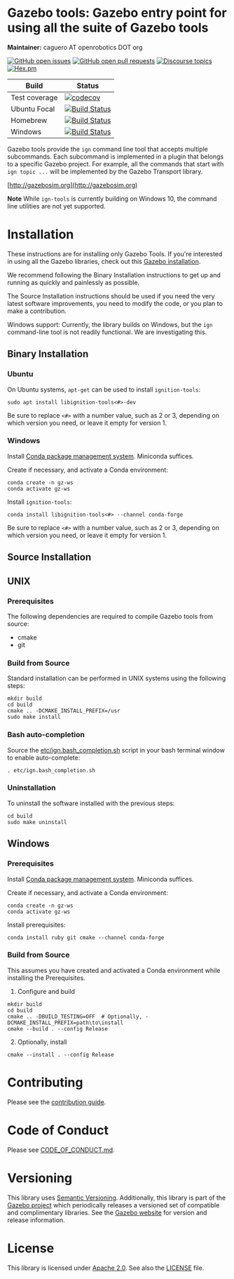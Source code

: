 # Gazebo tools: Gazebo entry point for using all the suite of Gazebo tools

**Maintainer:** caguero AT openrobotics DOT org

[![GitHub open issues](https://img.shields.io/github/issues-raw/gazebosim/gz-tools.svg)](https://github.com/gazebosim/gz-tools/issues)
[![GitHub open pull requests](https://img.shields.io/github/issues-pr-raw/gazebosim/gz-tools.svg)](https://github.com/gazebosim/gz-tools/pulls)
[![Discourse topics](https://img.shields.io/discourse/https/community.gazebosim.org/topics.svg)](https://community.gazebosim.org)
[![Hex.pm](https://img.shields.io/hexpm/l/plug.svg)](https://www.apache.org/licenses/LICENSE-2.0)

Build | Status
-- | --
Test coverage | [![codecov](https://codecov.io/gh/gazebosim/gz-tools/branch/ign-tools1/graph/badge.svg)](https://codecov.io/gh/gazebosim/gz-tools/branch/ign-tools1)
Ubuntu Focal | [![Build Status](https://build.osrfoundation.org/buildStatus/icon?job=ignition_tools-ci-ign-tools1-focal-amd64)](https://build.osrfoundation.org/job/ignition_tools-ci-ign-tools1-focal-amd64)
Homebrew      | [![Build Status](https://build.osrfoundation.org/buildStatus/icon?job=ignition_tools-ci-ign-tools1-homebrew-amd64)](https://build.osrfoundation.org/job/ignition_tools-ci-ign-tools1-homebrew-amd64)
Windows       | [![Build Status](https://build.osrfoundation.org/buildStatus/icon?job=ign_tools-ign-1-win)](https://build.osrfoundation.org/job/ign_tools-ign-1-win)

Gazebo tools provide the `ign` command line tool that accepts multiple
subcommands. Each subcommand is implemented in a plugin that belongs to a
specific Gazebo project. For example, all the commands that start with
`ign topic ...` will be implemented by the Gazebo Transport library.

[http://gazebosim.org](http://gazebosim.org)

**Note** While `ign-tools` is currently building on Windows 10, the command line utilities are not yet supported.

# Installation

These instructions are for installing only Gazebo Tools.
If you're interested in using all the Gazebo libraries, check out this [Gazebo installation](https://gazebosim.org/docs/latest/install).

We recommend following the Binary Installation instructions to get up and running as quickly and painlessly as possible.

The Source Installation instructions should be used if you need the very latest software improvements, you need to modify the code, or you plan to make a contribution.

Windows support: Currently, the library builds on Windows, but the `ign` command-line tool is not readily functional. We are investigating this.

## Binary Installation

### Ubuntu

On Ubuntu systems, `apt-get` can be used to install `ignition-tools`:
```
sudo apt install libignition-tools<#>-dev
```

Be sure to replace `<#>` with a number value, such as 2 or 3, depending on
which version you need, or leave it empty for version 1.

### Windows

Install [Conda package management system](https://docs.conda.io/projects/conda/en/latest/user-guide/install/download.html).
Miniconda suffices.

Create if necessary, and activate a Conda environment:
```
conda create -n gz-ws
conda activate gz-ws
```

Install `ignition-tools`:
```
conda install libignition-tools<#> --channel conda-forge
```

Be sure to replace `<#>` with a number value, such as 2 or 3, depending on
which version you need, or leave it empty for version 1.

## Source Installation

## UNIX

### Prerequisites

The following dependencies are required to compile Gazebo tools from
source:

 - cmake
 - git

### Build from Source

Standard installation can be performed in UNIX systems using the following
steps:
```
mkdir build
cd build
cmake .. -DCMAKE_INSTALL_PREFIX=/usr
sudo make install
```

### Bash auto-completion

Source the [etc/ign.bash_completion.sh](https://github.com/gazebosim/gz-tools/blob/ign-tools1/etc/ign.bash_completion.sh) script in your bash terminal window to enable auto-complete:
~~~
. etc/ign.bash_completion.sh
~~~

### Uninstallation

To uninstall the software installed with the previous steps:
```
cd build
sudo make uninstall
```

## Windows

### Prerequisites

Install [Conda package management system](https://docs.conda.io/projects/conda/en/latest/user-guide/install/download.html).
Miniconda suffices.

Create if necessary, and activate a Conda environment:
```
conda create -n gz-ws
conda activate gz-ws
```

Install prerequisites:
```
conda install ruby git cmake --channel conda-forge
```

### Build from Source

This assumes you have created and activated a Conda environment while installing the Prerequisites.

1. Configure and build
  ```
  mkdir build
  cd build
  cmake .. -DBUILD_TESTING=OFF  # Optionally, -DCMAKE_INSTALL_PREFIX=path\to\install
  cmake --build . --config Release
  ```

2. Optionally, install
  ```
  cmake --install . --config Release
  ```

# Contributing

Please see the [contribution guide](https://gazebosim.org/docs/all/contributing).

# Code of Conduct

Please see
[CODE_OF_CONDUCT.md](https://github.com/gazebosim/gz-sim/blob/main/CODE_OF_CONDUCT.md).

# Versioning

This library uses [Semantic Versioning](https://semver.org/). Additionally, this library is part of the [Gazebo project](https://gazebosim.org) which periodically releases a versioned set of compatible and complimentary libraries. See the [Gazebo website](https://gazebosim.org) for version and release information.

# License

This library is licensed under [Apache 2.0](https://www.apache.org/licenses/LICENSE-2.0). See also the [LICENSE](https://github.com/gazebosim/gz-sim/blob/main/LICENSE) file.
